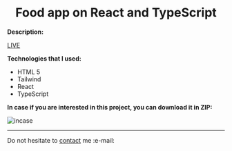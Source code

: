 <h1 align = "center">Food app on React and TypeScript</h1>
<p><b>Description: </b></p> 
<a href = "https://vladyslavos.github.io/Test_Task/">LIVE</a>

<b>Technologies that I used:</b>

<ul>
  <li>HTML 5</li>
  <li>Tailwind</li>
  <li>React</li>
  <li>TypeScript</li>
</ul>

<b>In case if you are interested in this project, you can download it in ZIP:</b>

![incase](https://user-images.githubusercontent.com/67589338/126912295-1e69ace5-af2d-4a8c-96a9-41aa909c8c43.png)

<hr>

<p>Do not hesitate to <a href="mailto:vladyslawork@gmail.com">contact</a> me :e-mail:</p>
